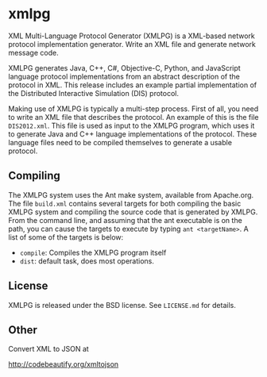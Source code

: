 # xmlpg

XML Multi-Language Protocol Generator (XMLPG) is a XML-based network protocol implementation generator. Write an XML file and generate network message code.

XMLPG generates Java, C++, C#, Objective-C, Python, and JavaScript language protocol implementations from an abstract description of the protocol in XML. This release includes an example partial implementation of the Distributed Interactive Simulation (DIS) protocol.

Making use of XMLPG is typically a multi-step process. First of all, you need to write an XML file that describes the protocol. An example of this is the file `DIS2012.xml`. This file is used as input to the XMLPG program, which uses it to generate Java and C++ language implementations of the protocol. These language files need to be compiled themselves to generate a usable protocol.

## Compiling

The XMLPG system uses the Ant make system, available from Apache.org. The file `build.xml` contains several targets for both compiling the basic XMLPG system and compiling the source code that is generated by XMLPG. From the command line, and assuming that the ant executable is on the path, you can cause the targets to execute by typing `ant <targetName>`. A list of some of the targets is below:

* `compile`: Compiles the XMLPG program itself
* `dist`: default task, does most operations.

## License

XMLPG is released under the BSD license. See `LICENSE.md` for details. 

## Other

Convert XML to JSON at

http://codebeautify.org/xmltojson


